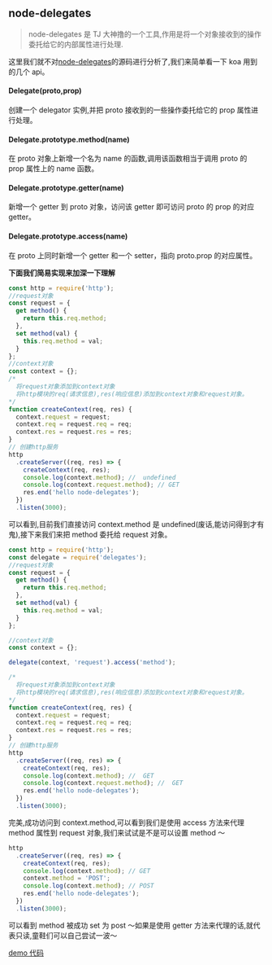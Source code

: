 ## node-delegates

> node-delegates 是 TJ 大神撸的一个工具,作用是将一个对象接收到的操作委托给它的内部属性进行处理.

这里我们就不对[node-delegates](https://github.com/tj/node-delegates)的源码进行分析了,我们来简单看一下 koa 用到的几个 api。

#### Delegate(proto,prop)

创建一个 delegator 实例,并把 proto 接收到的一些操作委托给它的 prop 属性进行处理。

#### Delegate.prototype.method(name)

在 proto 对象上新增一个名为 name 的函数,调用该函数相当于调用 proto 的 prop 属性上的 name 函数。

#### Delegate.prototype.getter(name)

新增一个 getter 到 proto 对象，访问该 getter 即可访问 proto 的 prop 的对应 getter。

#### Delegate.prototype.access(name)

在 proto 上同时新增一个 getter 和一个 setter，指向 proto.prop 的对应属性。

**下面我们简易实现来加深一下理解**

```javascript
const http = require('http');
//request对象
const request = {
  get method() {
    return this.req.method;
  },
  set method(val) {
    this.req.method = val;
  }
};
//context对象
const context = {};
/*  
  将request对象添加到context对象
  将http模块的req(请求信息),res(响应信息)添加到context对象和request对象。
*/
function createContext(req, res) {
  context.request = request;
  context.req = request.req = req;
  context.res = request.res = res;
}
// 创建http服务
http
  .createServer((req, res) => {
    createContext(req, res);
    console.log(context.method); //  undefined
    console.log(context.request.method); // GET
    res.end('hello node-delegates');
  })
  .listen(3000);
```

可以看到,目前我们直接访问 context.method 是 undefined(废话,能访问得到才有鬼),接下来我们来把 method 委托给 request 对象。

```javascript
const http = require('http');
const delegate = require('delegates');
//request对象
const request = {
  get method() {
    return this.req.method;
  },
  set method(val) {
    this.req.method = val;
  }
};

//context对象
const context = {};

delegate(context, 'request').access('method');

/*  
  将request对象添加到context对象
  将http模块的req(请求信息),res(响应信息)添加到context对象和request对象。
*/
function createContext(req, res) {
  context.request = request;
  context.req = request.req = req;
  context.res = request.res = res;
}
// 创建http服务
http
  .createServer((req, res) => {
    createContext(req, res);
    console.log(context.method); //  GET
    console.log(context.request.method); //  GET
    res.end('hello node-delegates');
  })
  .listen(3000);
```

完美,成功访问到 context.method,可以看到我们是使用 access 方法来代理 method 属性到 request 对象,我们来试试是不是可以设置 method ～

```javascript
http
  .createServer((req, res) => {
    createContext(req, res);
    console.log(context.method); // GET
    context.method = 'POST';
    console.log(context.method); // POST
    res.end('hello node-delegates');
  })
  .listen(3000);
```

可以看到 method 被成功 set 为 post ～如果是使用 getter 方法来代理的话,就代表只读,童鞋们可以自己尝试一波～

[demo 代码](./delegates.js)
